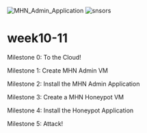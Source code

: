 ![MHN_Admin_Application](https://user-images.githubusercontent.com/78439538/116151062-262ffa00-a6b2-11eb-9f28-3751967fc29e.gif)
![snsors](https://user-images.githubusercontent.com/78439538/116151068-28925400-a6b2-11eb-9ee1-d9a35f2965ef.png)
# week10-11


Milestone 0: To the Cloud!

Milestone 1: Create MHN Admin VM

Milestone 2: Install the MHN Admin Application

Milestone 3: Create a MHN Honeypot VM

Milestone 4: Install the Honeypot Application

Milestone 5: Attack!

